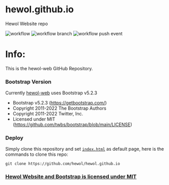 # hewol.github.io
Hewol Website repo


![workflow](https://github.com/hewol/hewol.github.io/actions/workflows/main.yml/badge.svg)
![workflow branch](https://github.com/hewol/hewol.github.io/actions/workflows/main.yml/badge.svg?branch=main)
![workflow push event](https://github.com/hewol/hewol.github.io/actions/workflows/main.yml/badge.svg?event=push)

# Info:
This is the hewol-web GitHub Repository.

### Bootstrap Version
Currently [hewol-web](https://hewol.github.io) uses Bootstrap v5.2.3

 * Bootstrap  v5.2.3 (https://getbootstrap.com/)
 * Copyright 2011-2022 The Bootstrap Authors
 * Copyright 2011-2022 Twitter, Inc.
 * Licensed under MIT (https://github.com/twbs/bootstrap/blob/main/LICENSE)

### Deploy
Simply clone this repository and set [`index.html`](https://github.com/hewol/hewol.github.io/blob/main/index.html) as default page, here is the commands to clone this repo:
```
git clone https://github.com/hewol/hewol.github.io
```


### [Hewol Website and Bootstrap is licensed under MIT](https://github.com/hewol/hewol.github.io/blob/main/LICENSE)

